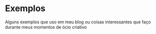 # Exemplos

Alguns exemplos que uso em meu blog ou coisas interessantes que faço durante meus momentos de ócio criativo
